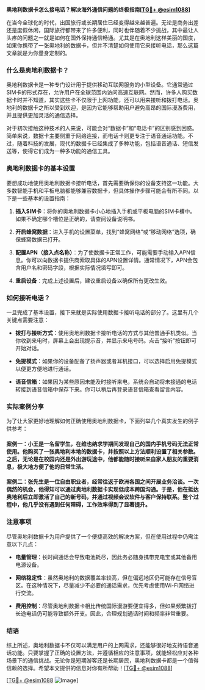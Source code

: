 **奥地利数据卡怎么接电话？解决海外通信问题的终极指南[[TG💪+ @esim1088](https://t.me/s/esim1088)]**

在当今全球化的时代，出国旅行或长期居住已经变得越来越普遍。无论是商务出差还是度假休闲，国际旅行都带来了许多便利，同时也伴随着不少挑战，其中最让人头疼的问题之一就是如何在国外保持通信畅通。尤其是在奥地利这样美丽的国度，如果你携带了一张奥地利的数据卡，但并不清楚如何使用它来接听电话，那么这篇文章就是为你量身定制的。

### 什么是奥地利数据卡？

奥地利数据卡是一种专门设计用于提供移动互联网服务的小型设备。它通常通过SIM卡的形式存在，允许用户在全球范围内访问高速互联网。然而，许多人购买数据卡时并不知道，其实这些卡不仅限于上网功能，还可以用来接听和拨打电话。奥地利的数据卡之所以受到欢迎，是因为它能够帮助用户避免高昂的国际漫游费用，并且提供更加灵活的通信选择。

对于初次接触这种技术的人来说，可能会对“数据卡”和“电话卡”的区别感到困惑。简单来说，数据卡主要侧重于网络连接，而电话卡则更专注于语音通话功能。不过，随着科技的发展，现代的数据卡已经集成了多种功能，包括语音通话、短信发送等，使得它们成为一种多功能的通信工具。

### 奥地利数据卡的基本设置

要想成功地使用奥地利数据卡接听电话，首先需要确保你的设备支持这一功能。大多数智能手机和平板电脑都能够兼容数据卡，但具体操作步骤可能会有所不同。以下是一些基本的设置指南：

1. **插入SIM卡**：将你的奥地利数据卡小心地插入手机或平板电脑的SIM卡槽中。如果不确定哪个槽位是正确的，请查阅设备说明书。
   
2. **开启蜂窝数据**：进入手机的设置菜单，找到“蜂窝网络”或“移动网络”选项，确保蜂窝数据已打开。
   
3. **配置APN（接入点名称）**：为了使数据卡正常工作，可能需要手动输入APN信息。你可以向数据卡提供商索取具体的APN设置详情。通常情况下，APN会包含用户名和密码字段，根据实际情况填写即可。

4. **重启设备**：完成上述设置后，建议重启设备以确保所有更改生效。

### 如何接听电话？

一旦完成了基本设置，接下来就是实际使用数据卡接听电话的部分了。这里有几个关键点需要注意：

- **拨打与接听方式**：使用奥地利数据卡接听电话的方式与其他普通手机类似。当你收到来电时，屏幕上会出现提示音，并显示来电号码。点击“接听”按钮即可开始对话。
  
- **免提模式**：如果你的设备配备了扬声器或者耳机接口，可以选择启用免提模式以便更方便地进行通话。

- **语音信箱**：如果因为某些原因未能及时接听来电，系统会自动将未接通的电话转接到语音信箱中保存下来。你可以稍后再登录语音信箱查看留言内容。

### 实际案例分享

为了让大家更好地理解如何正确使用奥地利数据卡，下面列举几个真实发生的例子供参考：

#### 案例一：小王是一名留学生，在维也纳求学期间发现自己的国内手机号码无法正常使用。他购买了一张奥地利本地的数据卡，并按照以上方法顺利设置了相关参数。之后，无论是在校园内还是外出游玩途中，他都能随时接听来自家人朋友的重要消息，极大地方便了他的日常生活。

#### 案例二：张先生是一位自由职业者，经常往返于欧洲各国之间开展业务洽谈。一次偶然的机会，他得知可以通过奥地利数据卡实现低成本跨国沟通。于是，他在抵达奥地利后立即激活了自己的新号码，并通过视频会议软件与客户保持联系。整个过程中，他几乎没有遇到任何障碍，工作效率得到了显著提升。

### 注意事项

尽管奥地利数据卡为用户提供了一个便捷高效的解决方案，但在使用过程中仍需注意以下几点：

- **电量管理**：长时间通话会导致电池耗尽，因此务必随身携带充电宝或其他备用电源设备。
  
- **网络稳定性**：虽然奥地利的数据覆盖率较高，但在偏远地区仍可能存在信号盲区。在这种情况下，尽量减少不必要的通话需求，优先考虑使用Wi-Fi网络进行交流。

- **费用控制**：尽管奥地利数据卡相比传统国际漫游要便宜得多，但如果频繁拨打长途电话仍可能导致额外开支。因此，合理规划通话时间和频率非常重要。

### 结语

综上所述，奥地利数据卡不仅可以满足用户的上网需求，还能够很好地支持语音通话功能。只要掌握了正确的设置方法，并遵循相应的注意事项，就能轻松应对各种场景下的通信挑战。无论你是短期游客还是长期居民，奥地利数据卡都是一个值得信赖的选择。希望本文提供的信息对你有所帮助！[[TG💪+ @esim1088](https://t.me/s/esim1088)]

[[TG💪+ @esim1088](https://t.me/s/esim1088) ![Image](https://i.postimg.cc/4NQfJmqS/Snipaste-2025-05-13-00-14-12.png)]